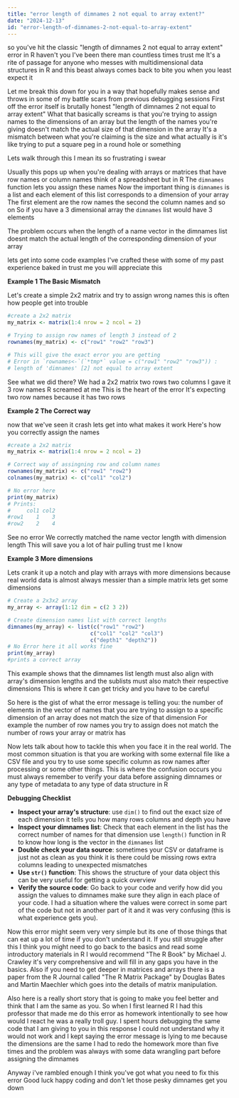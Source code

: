```yaml
---
title: "error length of dimnames 2 not equal to array extent?"
date: "2024-12-13"
id: "error-length-of-dimnames-2-not-equal-to-array-extent"
---
```


 so you've hit the classic "length of dimnames 2 not equal to array extent" error in R haven't you I've been there man countless times trust me It's a rite of passage for anyone who messes with multidimensional data structures in R and this beast always comes back to bite you when you least expect it

Let me break this down for you in a way that hopefully makes sense and throws in some of my battle scars from previous debugging sessions First off the error itself is brutally honest "length of dimnames 2 not equal to array extent" What that basically screams is that you're trying to assign names to the dimensions of an array but the length of the names you're giving doesn't match the actual size of that dimension in the array It's a mismatch between what you're claiming is the size and what actually is it's like trying to put a square peg in a round hole or something

Lets walk through this I mean its so frustrating i swear

Usually this pops up when you're dealing with arrays or matrices that have row names or column names think of a spreadsheet but in R The `dimnames` function lets you assign these names Now the important thing is `dimnames` is a list and each element of this list corresponds to a dimension of your array The first element are the row names the second the column names and so on So if you have a 3 dimensional array the `dimnames` list would have 3 elements

The problem occurs when the length of a name vector in the dimnames list doesnt match the actual length of the corresponding dimension of your array

 lets get into some code examples I've crafted these with some of my past experience baked in trust me you will appreciate this

**Example 1 The Basic Mismatch**

Let's create a simple 2x2 matrix and try to assign wrong names this is often how people get into trouble

```R
#create a 2x2 matrix
my_matrix <- matrix(1:4 nrow = 2 ncol = 2)

# Trying to assign row names of length 3 instead of 2
rownames(my_matrix) <- c("row1" "row2" "row3")

# This will give the exact error you are getting
# Error in `rownames<-`(`*tmp*` value = c("row1" "row2" "row3")) :
# length of 'dimnames' [2] not equal to array extent
```

See what we did there? We had a 2x2 matrix two rows two columns I gave it 3 row names R screamed at me This is the heart of the error It's expecting two row names because it has two rows

**Example 2 The Correct way**

 now that we've seen it crash lets get into what makes it work Here's how you correctly assign the names

```R
#create a 2x2 matrix
my_matrix <- matrix(1:4 nrow = 2 ncol = 2)

# Correct way of assingning row and column names
rownames(my_matrix) <- c("row1" "row2")
colnames(my_matrix) <- c("col1" "col2")

# No error here
print(my_matrix)
# Prints:
#     col1 col2
#row1    1    3
#row2    2    4
```

See no error We correctly matched the name vector length with dimension length This will save you a lot of hair pulling trust me I know

**Example 3 More dimensions**

Lets crank it up a notch and play with arrays with more dimensions because real world data is almost always messier than a simple matrix lets get some dimensions

```R
# Create a 2x3x2 array
my_array <- array(1:12 dim = c(2 3 2))

# Create dimension names list with correct lengths
dimnames(my_array) <- list(c("row1" "row2")
                          c("col1" "col2" "col3")
                          c("depth1" "depth2"))
# No Error here it all works fine
print(my_array)
#prints a correct array
```

This example shows that the dimnames list length must also align with array's dimension lengths and the sublists must also match their respective dimensions This is where it can get tricky and you have to be careful

So here is the gist of what the error message is telling you: the number of elements in the vector of names that you are trying to assign to a specific dimension of an array does not match the size of that dimension For example the number of row names you try to assign does not match the number of rows your array or matrix has

Now lets talk about how to tackle this when you face it in the real world. The most common situation is that you are working with some external file like a CSV file and you try to use some specific column as row names after processing or some other things. This is where the confusion occurs you must always remember to verify your data before assigning dimnames or any type of metadata to any type of data structure in R

**Debugging Checklist**

*   **Inspect your array's structure**: use `dim()` to find out the exact size of each dimension it tells you how many rows columns and depth you have
*   **Inspect your dimnames list**: Check that each element in the list has the correct number of names for that dimension use `length()` function in R to know how long is the vector in the `dimnames` list
*   **Double check your data source**: sometimes your CSV or dataframe is just not as clean as you think it is there could be missing rows extra columns leading to unexpected mismatches
*   **Use `str()` function**: This shows the structure of your data object this can be very useful for getting a quick overview
*   **Verify the source code**: Go back to your code and verify how did you assign the values to dimnames make sure they align in each place of your code. I had a situation where the values were correct in some part of the code but not in another part of it and it was very confusing (this is what experience gets you).

Now this error might seem very very simple but its one of those things that can eat up a lot of time if you don't understand it. If you still struggle after this I think you might need to go back to the basics and read some introductory materials in R I would recommend  "The R Book" by Michael J. Crawley it's very comprehensive and will fill in any gaps you have in the basics. Also if you need to get deeper in matrices and arrays there is a paper from the R Journal called "The R Matrix Package" by Douglas Bates and Martin Maechler which goes into the details of matrix manipulation.

Also here is a really short story that is going to make you feel better and think that I am the same as you. So when I first learned R I had this professor that made me do this error as homework intentionally to see how would I react he was a really troll guy. I spent hours debugging the same code that I am giving to you in this response I could not understand why it would not work and I kept saying the error message is lying to me because the dimensions are the same I had to redo the homework more than five times and the problem was always with some data wrangling part before assigning the dimnames

Anyway i've rambled enough I think you've got what you need to fix this error Good luck happy coding and don't let those pesky dimnames get you down
